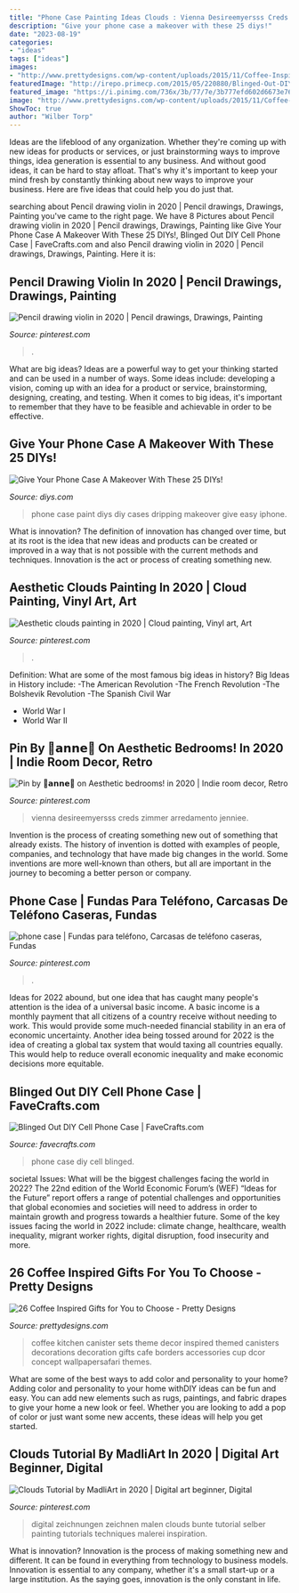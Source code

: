 ```yaml
---
title: "Phone Case Painting Ideas Clouds : Vienna Desireemyersss Creds Zimmer Arredamento Jenniee"
description: "Give your phone case a makeover with these 25 diys!"
date: "2023-08-19"
categories:
- "ideas"
tags: ["ideas"]
images:
- "http://www.prettydesigns.com/wp-content/uploads/2015/11/Coffee-Inspired-Decorations.jpg"
featuredImage: "http://irepo.primecp.com/2015/05/220880/Blinged-Out-DIY-Cell-Phone-Case_ExtraLarge1000_ID-1000877.jpg?v=1000877"
featured_image: "https://i.pinimg.com/736x/3b/77/7e/3b777efd602d6673e764f7da64949512.jpg"
image: "http://www.prettydesigns.com/wp-content/uploads/2015/11/Coffee-Inspired-Decorations.jpg"
ShowToc: true
author: "Wilber Torp"
---
```



Ideas are the lifeblood of any organization. Whether they're coming up with new ideas for products or services, or just brainstorming ways to improve things, idea generation is essential to any business. And without good ideas, it can be hard to stay afloat. That's why it's important to keep your mind fresh by constantly thinking about new ways to improve your business. Here are five ideas that could help you do just that.

	

		
searching about Pencil drawing violin in 2020 | Pencil drawings, Drawings, Painting you've came to the right page. We have 8 Pictures about Pencil drawing violin in 2020 | Pencil drawings, Drawings, Painting like Give Your Phone Case A Makeover With These 25 DIYs!, Blinged Out DIY Cell Phone Case | FaveCrafts.com and also Pencil drawing violin in 2020 | Pencil drawings, Drawings, Painting. Here it is:
		
    
## Pencil Drawing Violin In 2020 | Pencil Drawings, Drawings, Painting

<img loading=lazy src="https://i.pinimg.com/736x/ce/a1/da/cea1da64d5c916716691f7e48d0e763b.jpg" onerror="this.onerror=null;this.src='https://tse3.mm.bing.net/th?id=OIP.kEmdsc8cZgQAQSZLktseLAHaJ3&amp;pid=15.1';" alt="Pencil drawing violin in 2020 | Pencil drawings, Drawings, Painting">

_Source: pinterest.com_

>. 

	

What are big ideas?
Ideas are a powerful way to get your thinking started and can be used in a number of ways. Some ideas include: developing a vision, coming up with an idea for a product or service, brainstorming, designing, creating, and testing. When it comes to big ideas, it's important to remember that they have to be feasible and achievable in order to be effective.

    
## Give Your Phone Case A Makeover With These 25 DIYs!

<img loading=lazy src="http://cdn.diys.com/wp-content/uploads/2016/01/Diy-Dripping-Paint-Phone-Case.jpg" onerror="this.onerror=null;this.src='https://tse3.mm.bing.net/th?id=OIP.MehXc8XVnENndPmNnwt-HAHaE6&amp;pid=15.1';" alt="Give Your Phone Case A Makeover With These 25 DIYs!">

_Source: diys.com_

>phone case paint diys diy cases dripping makeover give easy iphone. 

	

What is innovation?
The definition of innovation has changed over time, but at its root is the idea that new ideas and products can be created or improved in a way that is not possible with the current methods and techniques. Innovation is the act or process of creating something new.

    
## Aesthetic Clouds Painting In 2020 | Cloud Painting, Vinyl Art, Art

<img loading=lazy src="https://i.pinimg.com/736x/3e/88/8e/3e888ebd0e45cedb40510b2fbe08228a.jpg" onerror="this.onerror=null;this.src='https://tse4.mm.bing.net/th?id=OIP.-4WkJLZImDtW_QUGMDwKYgHaJ4&amp;pid=15.1';" alt="Aesthetic clouds painting in 2020 | Cloud painting, Vinyl art, Art">

_Source: pinterest.com_

>. 

	

Definition: What are some of the most famous big ideas in history?
Big Ideas in History include: 
-The American Revolution 
-The French Revolution 
-The Bolshevik Revolution 
-The Spanish Civil War 
- World War I 
- World War II

    
## Pin By 🧃𝗮𝗻𝗻𝗲🌱 On Aesthetic Bedrooms! In 2020 | Indie Room Decor, Retro

<img loading=lazy src="https://i.pinimg.com/originals/a5/f9/08/a5f9089b3661f59c7640757cfba4350f.jpg" onerror="this.onerror=null;this.src='https://tse4.mm.bing.net/th?id=OIP.HRxZC1Hu29toMPUHbZPxeQHaJ4&amp;pid=15.1';" alt="Pin by 🧃𝗮𝗻𝗻𝗲🌱 on Aesthetic bedrooms! in 2020 | Indie room decor, Retro">

_Source: pinterest.com_

>vienna desireemyersss creds zimmer arredamento jenniee. 

	

Invention is the process of creating something new out of something that already exists. The history of invention is dotted with examples of people, companies, and technology that have made big changes in the world. Some inventions are more well-known than others, but all are important in the journey to becoming a better person or company.

    
## Phone Case | Fundas Para Teléfono, Carcasas De Teléfono Caseras, Fundas

<img loading=lazy src="https://i.pinimg.com/736x/65/54/49/6554498c0e52ad8e2ca93f2c3983316d.jpg" onerror="this.onerror=null;this.src='https://tse3.mm.bing.net/th?id=OIP.QK4O2M8oM9ieY2mBsWl0ZQHaJ3&amp;pid=15.1';" alt="phone case | Fundas para teléfono, Carcasas de teléfono caseras, Fundas">

_Source: pinterest.com_

>. 

	

Ideas for 2022 abound, but one idea that has caught many people's attention is the idea of a universal basic income. A basic income is a monthly payment that all citizens of a country receive without needing to work. This would provide some much-needed financial stability in an era of economic uncertainty. Another idea being tossed around for 2022 is the idea of creating a global tax system that would taxing all countries equally. This would help to reduce overall economic inequality and make economic decisions more equitable.

    
## Blinged Out DIY Cell Phone Case | FaveCrafts.com

<img loading=lazy src="http://irepo.primecp.com/2015/05/220880/Blinged-Out-DIY-Cell-Phone-Case_ExtraLarge1000_ID-1000877.jpg?v=1000877" onerror="this.onerror=null;this.src='https://tse2.mm.bing.net/th?id=OIP.kqYYAA-TQsWLpf8r1ol8iAHaJ3&amp;pid=15.1';" alt="Blinged Out DIY Cell Phone Case | FaveCrafts.com">

_Source: favecrafts.com_

>phone case diy cell blinged. 

	

societal Issues: What will be the biggest challenges facing the world in 2022?
The 22nd edition of the World Economic Forum’s (WEF) “Ideas for the Future” report offers a range of potential challenges and opportunities that global economies and societies will need to address in order to maintain growth and progress towards a healthier future. Some of the key issues facing the world in 2022 include: climate change, healthcare, wealth inequality, migrant worker rights, digital disruption, food insecurity and more.

    
## 26 Coffee Inspired Gifts For You To Choose - Pretty Designs

<img loading=lazy src="http://www.prettydesigns.com/wp-content/uploads/2015/11/Coffee-Inspired-Decorations.jpg" onerror="this.onerror=null;this.src='https://tse4.mm.bing.net/th?id=OIP.KIMIAu1nu1fwzPUMSb5SfgHaGV&amp;pid=15.1';" alt="26 Coffee Inspired Gifts for You to Choose - Pretty Designs">

_Source: prettydesigns.com_

>coffee kitchen canister sets theme decor inspired themed canisters decorations decoration gifts cafe borders accessories cup dcor concept wallpapersafari themes. 

	

What are some of the best ways to add color and personality to your home?
Adding color and personality to your home withDIY ideas can be fun and easy. You can add new elements such as rugs, paintings, and fabric drapes to give your home a new look or feel. Whether you are looking to add a pop of color or just want some new accents, these ideas will help you get started.

    
## Clouds Tutorial By MadliArt In 2020 | Digital Art Beginner, Digital

<img loading=lazy src="https://i.pinimg.com/736x/3b/77/7e/3b777efd602d6673e764f7da64949512.jpg" onerror="this.onerror=null;this.src='https://tse2.mm.bing.net/th?id=OIP.tMf9EYPWsNb7dhyiiIgrrAHaNd&amp;pid=15.1';" alt="Clouds Tutorial by MadliArt in 2020 | Digital art beginner, Digital">

_Source: pinterest.com_

>digital zeichnungen zeichnen malen clouds bunte tutorial selber painting tutorials techniques malerei inspiration. 

	

What is innovation?
Innovation is the process of making something new and different. It can be found in everything from technology to business models. Innovation is essential to any company, whether it's a small start-up or a large institution. As the saying goes, innovation is the only constant in life.


